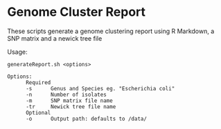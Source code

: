 # Genome Cluster Report

These scripts generate a genome clustering report using R Markdown, a SNP matrix and a newick tree file

Usage:

```
generateReport.sh <options>

Options:
      Required
      -s      Genus and Species eg. "Escherichia coli"
      -n      Number of isolates
      -m      SNP matrix file name
      -tr     Newick tree file name
      Optional
      -o      Output path: defaults to /data/

```
